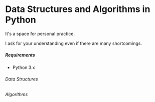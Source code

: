 # Data Structures and Algorithms in Python



It's a space for personal practice. 

I ask for your understanding even if there are many shortcomings.



##### Requirements

* Python 3.x

  

###### Data Structures

[Hash table]: data_structure/hash_table.py
[One Dimensional Array]: data_structure/one_dimensional_array.py
[Linked List]: data_structure/linked_list.py
[Time Complexity]: data_structure/time_complexity.py



###### Algorithms